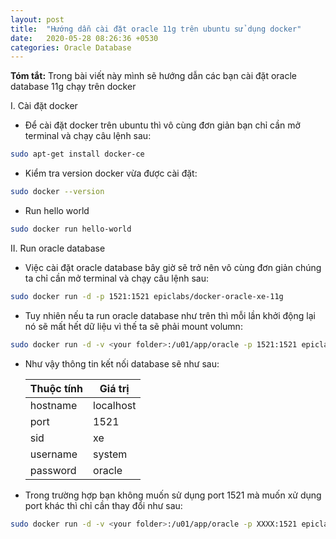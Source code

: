 ```yaml
---
layout: post
title:  "Hướng dẫn cài đặt oracle 11g trên ubuntu sử dụng docker"
date:   2020-05-28 08:26:36 +0530
categories: Oracle Database
---
```

**Tóm tắt:** Trong bài viết này mình sẽ hướng dẫn các bạn cài đặt oracle database 11g chạy trên docker

I. Cài đặt docker
- Để cài đặt docker trên ubuntu thì vô cùng đơn giản bạn chỉ cần mở terminal và chạy câu lệnh sau: 
```bash
sudo apt-get install docker-ce
```

- Kiểm tra version docker vừa được cài đặt:
```bash
sudo docker --version
```

- Run hello world 
```bash
sudo docker run hello-world
```

II. Run oracle database

- Việc cài đặt oracle database bây giờ sẽ trở nên vô cùng đơn giản chúng ta chỉ cần mở terminal và chạy câu lệnh sau:

```bash
sudo docker run -d -p 1521:1521 epiclabs/docker-oracle-xe-11g
```
- Tuy nhiên nếu ta run oracle database như trên thì mỗi lần khởi động lại nó sẽ mất hết dữ liệu vì thế ta sẽ phải mount volumn:

```bash
sudo docker run -d -v <your folder>:/u01/app/oracle -p 1521:1521 epiclabs/docker-oracle-xe-11g
```
- Như vậy thông tin kết nối database sẽ như sau:

    |Thuộc tính|Giá trị|
    |----------|-------|
    |hostname|localhost|
    |port| 1521|
    |sid| xe|
    |username| system|
    |password| oracle|

- Trong trường hợp bạn không muốn sử dụng port 1521 mà muốn xử dụng port khác thì chỉ cần thay đổi như sau:

```bash 
sudo docker run -d -v <your folder>:/u01/app/oracle -p XXXX:1521 epiclabs/docker-oracle-xe-11g
```
